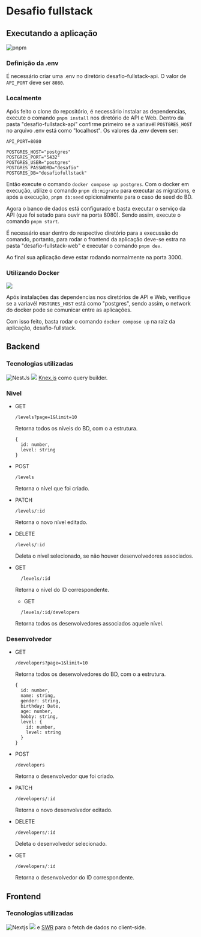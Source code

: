 # Desafio fullstack

## Executando a aplicação

![pnpm](https://img.shields.io/badge/pnpm-yellow?style=for-the-badge&logo=pnpm&logoColor=white)

### Definição da .env
É necessário criar uma .env no diretório desafio-fullstack-api. O valor de `API_PORT` deve ser `8080`.

### Localmente

Após feito o clone do repositório, é necessário instalar as dependencias, execute o comando `pnpm install` nos diretório de API e Web. Dentro da pasta "desafio-fullstack-api" confirme primeiro se a variavél `POSTGRES_HOST` no arquivo .env está como "localhost". Os valores da .env devem ser:

```
API_PORT=8080

POSTGRES_HOST="postgres"
POSTGRES_PORT="5432"
POSTGRES_USER="postgres"
POSTGRES_PASSWORD="desafio"
POSTGRES_DB="desafiofullstack"
```

Então execute o comando `docker compose up postgres`. Com o docker em execução, utilize o comando `pnpm db:migrate` para executar as migrations, e após a execução, `pnpm db:seed` opicionalmente para o caso de seed do BD.

Agora o banco de dados está configurado e basta executar o serviço da API (que foi setado para ouvir na porta 8080). Sendo assim, execute o comando `pnpm start`.

É necessário esar dentro do respectivo diretório para a execussão do comando, portanto, para rodar o frontend da aplicação deve-se estra na pasta "desafio-fullstack-web" e executar o comando `pnpm dev`.

Ao final sua aplicação deve estar rodando normalmente na porta 3000.

### Utilizando Docker

![](https://img.shields.io/badge/Docker-2CA5E0?style=for-the-badge&logo=docker&logoColor=white)

Após instalações das dependencias nos diretórios de API e Web, verifique se a variavél `POSTGRES_HOST` está como "postgres", sendo assim, o network do docker pode se comunicar entre as aplicações.

Com isso feito, basta rodar o comando `docker compose up` na raiz da aplicação, desafio-fullstack.

## Backend

### Tecnologias utilizadas

![NestJs](https://img.shields.io/badge/nestjs-E0234E?style=for-the-badge&logo=nestjs&logoColor=white) ![](https://img.shields.io/badge/PostgreSQL-316192?style=for-the-badge&logo=postgresql&logoColor=white) [Knex.js](https://knexjs.org/) como query builder.

### Nivel

- GET

  ```
  /levels?page=1&limit=10
  ```

  Retorna todos os níveis do BD, com o a estrutura.

  ```
  {
    id: number,
    level: string
  }
  ```

- POST
  ```
  /levels
  ```
  Retorna o nível que foi criado.

* PATCH

  ```
  /levels/:id
  ```

  Retorna o novo nível editado.

* DELETE
  ```
  /levels/:id
  ```
  Deleta o nível selecionado, se não houver desenvolvedores associados.
* GET
  ```
    /levels/:id
  ```
  Retorna o nível do ID correspondente.
  - GET
  ```
    /levels/:id/developers
  ```
  Retorna todos os desenvolvedores associados aquele nível.

### Desenvolvedor

- GET

  ```
  /developers?page=1&limit=10
  ```

  Retorna todos os desenvolvedores do BD, com o a estrutura.

  ```
  {
    id: number,
    name: string,
    gender: string,
    birthday: Date,
    age: number,
    hobby: string,
    level: {
      id: number,
      level: string
    }
  }
  ```

* POST

  ```
  /developers
  ```

  Retorna o desenvolvedor que foi criado.

* PATCH

  ```
  /developers/:id
  ```

  Retorna o novo desenvolvedor editado.

* DELETE

  ```
  /developers/:id
  ```

  Deleta o desenvolvedor selecionado.

* GET
  ```
  /developers/:id
  ```
  Retorna o desenvolvedor do ID correspondente.

## Frontend

### Tecnologias utilizadas

![Nextjs](https://img.shields.io/badge/next%20js-000000?style=for-the-badge&logo=nextdotjs&logoColor=white)
![](https://img.shields.io/badge/Sass-CC6699?style=for-the-badge&logo=sass&logoColor=white) e [SWR](https://swr.vercel.app/) para o fetch de dados no client-side.
